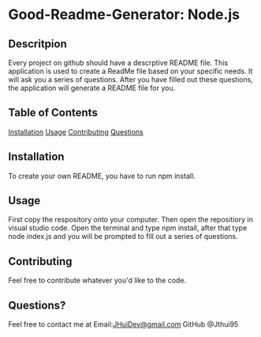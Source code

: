 # Good-Readme-Generator: Node.js 

## Descritpion
Every project on github should have a descrptive README file. 
This application is used to create a ReadMe file based on your specific needs. It will ask you a series of questions. After you have filled out these questions, the application will generate a README file for you. 

## Table of Contents
[Installation](#Installation)
[Usage](#Usage)
[Contributing](#Contributing)
[Questions](#Questions)

## Installation
To create your own README, you have to run npm install. 

## Usage
First copy the respository onto your computer. Then open the repositiory in visual studio code. Open the terminal and type npm install, after that type node index.js and you will be prompted to fill out a series of questions. 

## Contributing
Feel free to contribute whatever you'd like to the code.

## Questions?
Feel free to contact me at 
Email:JHuiDev@gmail.com
GitHub @Jthui95